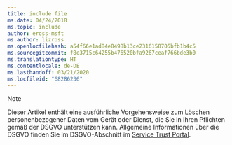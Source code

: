 ```yaml
---
title: include file
ms.date: 04/24/2018
ms.topic: include
author: eross-msft
ms.author: lizross
ms.openlocfilehash: a54f66e1ad84e8498b13ce2316158705bfb1b4c5
ms.sourcegitcommit: f8e3715c64255b476520bfa9267ceaf766bde3b0
ms.translationtype: HT
ms.contentlocale: de-DE
ms.lasthandoff: 03/21/2020
ms.locfileid: "68286236"
---
```

> [!NOTE]
> Dieser Artikel enthält eine ausführliche Vorgehensweise zum Löschen personenbezogener Daten vom Gerät oder Dienst, die Sie in Ihren Pflichten gemäß der DSGVO unterstützen kann. Allgemeine Informationen über die DSGVO finden Sie im DSGVO-Abschnitt im [Service Trust Portal](https://servicetrust.microsoft.com/ViewPage/GDPRGetStarted).

[//]: # (22.5.2018: Löschen Sie diese Datei nicht, auch wenn sie verwaist sein sollte.)
